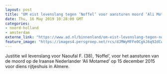 ```yaml
---
layout: post
title: "OM eist levenslang tegen ‘Noffel’ voor aansturen moord ‘Ali Motamed’"
date: Thu, 16 May 2019 10:28:00 GMT
categories: 
- noord-holland 
- amsterdam 
externe_link: "https://www.ad.nl/binnenland/om-eist-levenslang-tegen-noffel-voor-aansturen-moord-ali-motamed~ae9617df/"
feature_image: "https://images4.persgroep.net/rcs/dJMWyMFFe0CgkJ6q92dCwl8P9Kg/diocontent/148509142/_fitwidth/400/?appId=21791a8992982cd8da851550a453bd7f&quality=0.7"
---
```


Justitie wil levenslang voor Naoufal F. (38), ‘Noffel’, voor het aansturen van de moord op de Iraanse Nederlander ‘Ali Motamed’ op 15 december 2015 voor diens rijtjeshuis in Almere.
